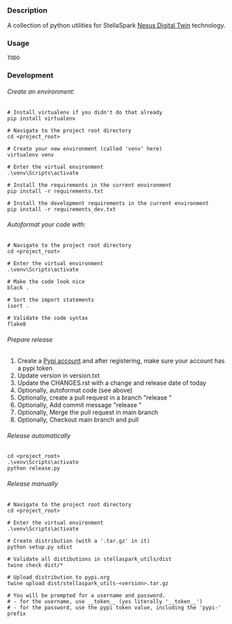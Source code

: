 [Nexus Digital Twin]:https://www.stellaspark.com/ 
[Pypi account]:https://pypi.org/account/register/

### Description
A collection of python utilities for StellaSpark [Nexus Digital Twin] technology.


### Usage
```
TODO
```

### Development

###### Create an environment:
```
# Install virtualenv if you didn't do that already
pip install virtualenv

# Navigate to the project root directory
cd <project_root>

# Create your new environment (called 'venv' here)
virtualenv venv

# Enter the virtual environment
.\venv\Scripts\activate
       
# Install the requirements in the current environment
pip install -r requirements.txt

# Install the development requirements in the current environment
pip install -r requirements_dev.txt   
```

###### Autoformat your code with:
```
# Navigate to the project root directory
cd <project_root>

# Enter the virtual environment
.\venv\Scripts\activate

# Make the code look nice              
black .

# Sort the import statements
isort .

# Validate the code syntax
flake8
```

###### Prepare release
1. Create a [Pypi account] and after registering, make sure your account has a pypi token
2. Update version in version.txt
3. Update the CHANGES.rst with a change and release date of today
4. Optionally, autoformat code (see above)
5. Optionally, create a pull request in a branch "release <version>"
6. Optionally, Add commit message "release <version>"
7. Optionally, Merge the pull request in main branch
8. Optionally, Checkout main branch and pull


###### Release automatically
```
cd <project_root>
.\venv\Scripts\activate
python release.py
```

###### Release manually
```
# Navigate to the project root directory
cd <project_root>

# Enter the virtual environment
.\venv\Scripts\activate

# Create distribution (with a '.tar.gz' in it)
python setup.py sdist

# Validate all distibutions in stellaspark_utils/dist
twine check dist/*

# Upload distribution to pypi.org
twine upload dist/stellaspark_utils-<version>.tar.gz

# You will be prompted for a username and password. 
# - for the username, use __token__ (yes literally '__token__')
# - for the password, use the pypi token value, including the 'pypi-' prefix
```
